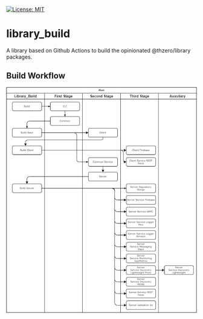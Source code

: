 [![License: MIT](https://img.shields.io/badge/License-MIT-yellow.svg)](https://opensource.org/licenses/MIT)

# library_build

A library based on Github Actions to build the opinionated @thzero/library packages.

## Build Workflow

![build workflow](./LibraryBuild.png)